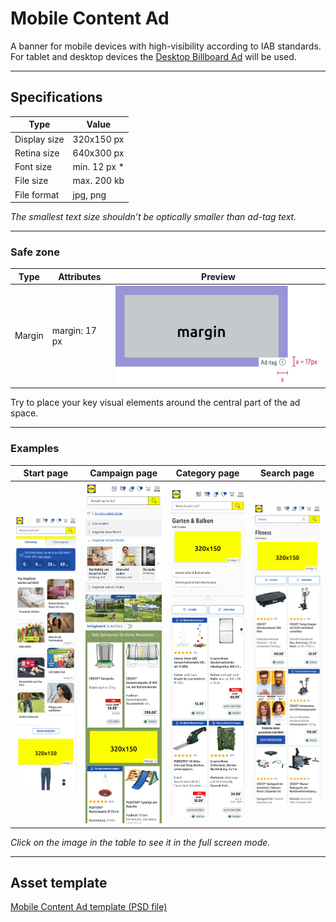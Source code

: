# Mobile Content Ad

A banner for mobile devices with high-visibility according to IAB standards.
For tablet and desktop devices the [Desktop Billboard Ad](../Desktop%20Billboard%20Ad/Desktop%20Billboard%20Ad.md) will be used.

---

## Specifications

Type | Value
---|---|
Display size | 320x150 px
Retina size | 640x300 px
Font size | min. 12 px *
File size | max. 200 kb
File format | jpg, png

*The smallest text size shouldn’t be optically smaller than ad-tag text.*

---

### Safe zone

Type | Attributes | Preview
---|---|---
Margin | margin: 17 px | ![asset/full-width safe zone](assets/spacings/margin@1x.png)

Try to place your key visual elements around the central part of the ad space.

---

### Examples

Start page | Campaign page | Category page | Search page
---|---|---|---
![asset/example full-width](assets/examples/startpagemobilecontent-xs@1x.png) | ![asset/example full-width](assets/examples/campaignpagemobilecontent-xs@1x.png) | ![asset/example full-width](assets/examples/categorypagemobilecontent-xs@1x.png) | ![asset/example full-width](assets/examples/searchmobilecontent-xs@1x.png)

*Click on the image in the table to see it in the full screen mode.*

---

## Asset template

[Mobile Content Ad template (PSD file)](https://storage.cake.schwarz/SMP/web-template-mobileContent.psd)
